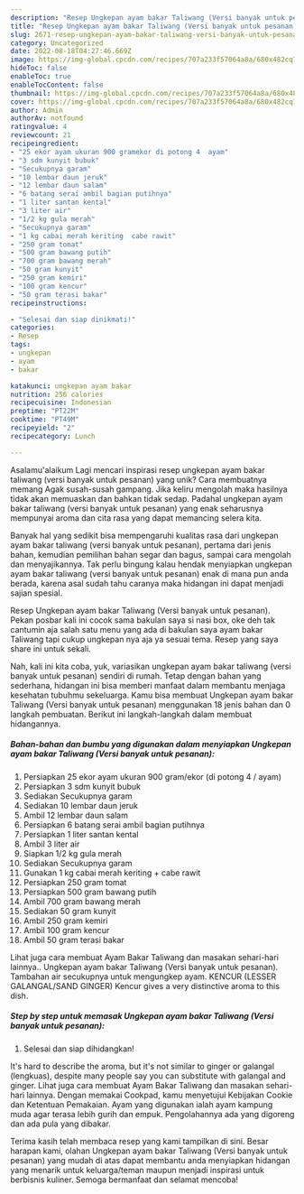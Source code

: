 ```yaml
---
description: "Resep Ungkepan ayam bakar Taliwang (Versi banyak untuk pesanan){ yang Lezat"
title: "Resep Ungkepan ayam bakar Taliwang (Versi banyak untuk pesanan){ yang Lezat"
slug: 2671-resep-ungkepan-ayam-bakar-taliwang-versi-banyak-untuk-pesanan-yang-lezat
category: Uncategorized
date: 2022-08-18T04:27:46.669Z
image: https://img-global.cpcdn.com/recipes/707a233f57064a8a/680x482cq70/ungkepan-ayam-bakar-taliwang-versi-banyak-untuk-pesanan-foto-resep-utama.jpg
hideToc: false
enableToc: true
enableTocContent: false
thumbnail: https://img-global.cpcdn.com/recipes/707a233f57064a8a/680x482cq70/ungkepan-ayam-bakar-taliwang-versi-banyak-untuk-pesanan-foto-resep-utama.jpg
cover: https://img-global.cpcdn.com/recipes/707a233f57064a8a/680x482cq70/ungkepan-ayam-bakar-taliwang-versi-banyak-untuk-pesanan-foto-resep-utama.jpg
author: Admin
authorAv: notfound
ratingvalue: 4
reviewcount: 21
recipeingredient:
- "25 ekor ayam ukuran 900 gramekor di potong 4  ayam"
- "3 sdm kunyit bubuk"
- "Secukupnya garam"
- "10 lembar daun jeruk"
- "12 lembar daun salam"
- "6 batang serai ambil bagian putihnya"
- "1 liter santan kental"
- "3 liter air"
- "1/2 kg gula merah"
- "Secukupnya garam"
- "1 kg cabai merah keriting  cabe rawit"
- "250 gram tomat"
- "500 gram bawang putih"
- "700 gram bawang merah"
- "50 gram kunyit"
- "250 gram kemiri"
- "100 gram kencur"
- "50 gram terasi bakar"
recipeinstructions:

- "Selesai dan siap dinikmati!"
categories:
- Resep
tags:
- ungkepan
- ayam
- bakar

katakunci: ungkepan ayam bakar 
nutrition: 256 calories
recipecuisine: Indonesian
preptime: "PT22M"
cooktime: "PT49M"
recipeyield: "2"
recipecategory: Lunch

---
```



Asalamu'alaikum Lagi mencari inspirasi resep ungkepan ayam bakar taliwang (versi banyak untuk pesanan) yang unik? Cara membuatnya memang Agak susah-susah gampang. Jika keliru mengolah maka hasilnya tidak akan memuaskan dan bahkan tidak sedap. Padahal ungkepan ayam bakar taliwang (versi banyak untuk pesanan) yang enak seharusnya mempunyai aroma dan cita rasa yang dapat memancing selera kita.


Banyak hal yang sedikit bisa mempengaruhi kualitas rasa dari ungkepan ayam bakar taliwang (versi banyak untuk pesanan), pertama dari jenis bahan, kemudian pemilihan bahan segar dan bagus, sampai cara mengolah dan menyajikannya. Tak perlu bingung kalau hendak menyiapkan ungkepan ayam bakar taliwang (versi banyak untuk pesanan) enak di mana pun anda berada, karena asal sudah tahu caranya maka hidangan ini dapat menjadi sajian spesial.

Resep Ungkepan ayam bakar Taliwang (Versi banyak untuk pesanan). Pekan posbar kali ini cocok sama bakulan saya si nasi box, oke deh tak cantumin aja salah satu menu yang ada di bakulan saya ayam bakar Taliwang tapi cukup ungkepan nya aja ya sesuai tema. Resep yang saya share ini untuk sekali.


Nah, kali ini kita coba, yuk, variasikan ungkepan ayam bakar taliwang (versi banyak untuk pesanan) sendiri di rumah. Tetap dengan bahan yang sederhana, hidangan ini bisa memberi manfaat dalam membantu menjaga kesehatan tubuhmu sekeluarga. Kamu bisa membuat Ungkepan ayam bakar Taliwang (Versi banyak untuk pesanan) menggunakan 18 jenis bahan dan 0 langkah pembuatan. Berikut ini langkah-langkah dalam membuat hidangannya.

<!--inarticleads1-->

##### Bahan-bahan dan bumbu yang digunakan dalam menyiapkan Ungkepan ayam bakar Taliwang (Versi banyak untuk pesanan):

1. Persiapkan 25 ekor ayam ukuran 900 gram/ekor (di potong 4 / ayam)
1. Persiapkan 3 sdm kunyit bubuk
1. Sediakan Secukupnya garam
1. Sediakan 10 lembar daun jeruk
1. Ambil 12 lembar daun salam
1. Persiapkan 6 batang serai ambil bagian putihnya
1. Persiapkan 1 liter santan kental
1. Ambil 3 liter air
1. Siapkan 1/2 kg gula merah
1. Sediakan Secukupnya garam
1. Gunakan 1 kg cabai merah keriting + cabe rawit
1. Persiapkan 250 gram tomat
1. Persiapkan 500 gram bawang putih
1. Ambil 700 gram bawang merah
1. Sediakan 50 gram kunyit
1. Ambil 250 gram kemiri
1. Ambil 100 gram kencur
1. Ambil 50 gram terasi bakar


Lihat juga cara membuat Ayam Bakar Taliwang dan masakan sehari-hari lainnya.. Ungkepan ayam bakar Taliwang (Versi banyak untuk pesanan). Tambahan air secukupnya untuk mengungkep ayam. KENCUR (LESSER GALANGAL/SAND GINGER) Kencur gives a very distinctive aroma to this dish. 

<!--inarticleads2-->

##### Step by step untuk memasak Ungkepan ayam bakar Taliwang (Versi banyak untuk pesanan):


1. Selesai dan siap dihidangkan!

It&#39;s hard to describe the aroma, but it&#39;s not similar to ginger or galangal (lengkuas), despite many people say you can substitute with galangal and ginger. Lihat juga cara membuat Ayam Bakar Taliwang dan masakan sehari-hari lainnya. Dengan memakai Cookpad, kamu menyetujui Kebijakan Cookie dan Ketentuan Pemakaian. Ayam yang digunakan ialah ayam kampung muda agar terasa lebih gurih dan empuk. Pengolahannya ada yang digoreng dan ada pula yang dibakar. 

Terima kasih telah membaca resep yang kami tampilkan di sini. Besar harapan kami, olahan Ungkepan ayam bakar Taliwang (Versi banyak untuk pesanan) yang mudah di atas dapat membantu anda menyiapkan hidangan yang menarik untuk keluarga/teman maupun menjadi inspirasi untuk berbisnis kuliner. Semoga bermanfaat dan selamat mencoba!

